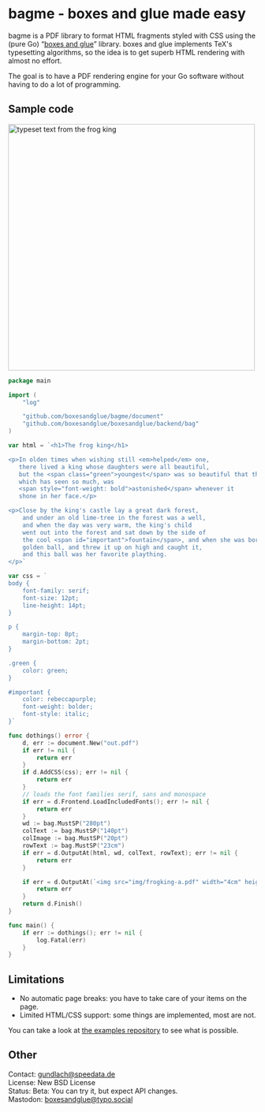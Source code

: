 # bagme - boxes and glue made easy

bagme is a PDF library to format HTML fragments styled with CSS using the (pure Go) “[boxes and glue](https://boxesandglue.dev)” library.
boxes and glue implements TeX's typesetting algorithms, so the idea is to get superb HTML rendering with almost no effort.

The goal is to have a PDF rendering engine for your Go software without having to do a lot of programming.


## Sample code

<img src="https://i.imgur.com/rGWsP8h.png" alt="typeset text from the frog king" width="500"/>


```go
package main

import (
	"log"

	"github.com/boxesandglue/bagme/document"
	"github.com/boxesandglue/boxesandglue/backend/bag"
)

var html = `<h1>The frog king</h1>

<p>In olden times when wishing still <em>helped</em> one,
   there lived a king whose daughters were all beautiful,
   but the <span class="green">youngest</span> was so beautiful that the sun itself,
   which has seen so much, was
   <span style="font-weight: bold">astonished</span> whenever it
   shone in her face.</p>

<p>Close by the king's castle lay a great dark forest,
	and under an old lime-tree in the forest was a well,
	and when the day was very warm, the king's child
	went out into the forest and sat down by the side of
	the cool <span id="important">fountain</span>, and when she was bored she took a
	golden ball, and threw it up on high and caught it,
	and this ball was her favorite plaything.
</p>`

var css = `
body {
	font-family: serif;
    font-size: 12pt;
    line-height: 14pt;
}

p {
    margin-top: 8pt;
    margin-bottom: 2pt;
}

.green {
    color: green;
}

#important {
    color: rebeccapurple;
    font-weight: bolder;
    font-style: italic;
}`

func dothings() error {
	d, err := document.New("out.pdf")
	if err != nil {
		return err
	}
	if d.AddCSS(css); err != nil {
		return err
	}
	// loads the font families serif, sans and monospace
	if err = d.Frontend.LoadIncludedFonts(); err != nil {
		return err
	}
	wd := bag.MustSP("280pt")
	colText := bag.MustSP("140pt")
	colImage := bag.MustSP("20pt")
	rowText := bag.MustSP("23cm")
	if err = d.OutputAt(html, wd, colText, rowText); err != nil {
		return err
	}

	if err = d.OutputAt(`<img src="img/frogking-a.pdf" width="4cm" height="6cm">`, wd, colImage, rowText); err != nil {
		return err
	}
	return d.Finish()
}

func main() {
	if err := dothings(); err != nil {
		log.Fatal(err)
	}
}
```

## Limitations

* No automatic page breaks: you have to take care of your items on the page.
* Limited HTML/CSS support: some things are implemented, most are not.

You can take a look at [the examples repository](https://github.com/boxesandglue/bagme-examples) to see what is possible.

## Other

Contact: <gundlach@speedata.de><br>
License: New BSD License<br>
Status: Beta: You can try it, but expect API changes.<br>
Mastodon: [boxesandglue@typo.social](https://typo.social/@boxesandglue)

